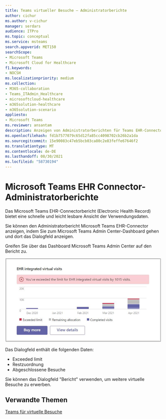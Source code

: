 ```yaml
---
title: Teams virtueller Besuche – Administratorberichte
author: cichur
ms.author: v-cichur
manager: serdars
audience: ITPro
ms.topic: conceptual
ms.service: msteams
search.appverid: MET150
searchScope:
- Microsoft Teams
- Microsoft Cloud for Healthcare
f1.keywords:
- NOCSH
ms.localizationpriority: medium
ms.collection:
- M365-collaboration
- Teams_ITAdmin_Healthcare
- microsoftcloud-healthcare
- m365solution-healthcare
- m365solution-scenario
appliesto:
- Microsoft Teams
ms.reviewer: ansantam
description: Anzeigen von Administratorberichten für Teams EHR-Connectorbesuche
ms.openlocfilehash: fd1b7577079c65d12fa85cc4098702cb26b2a1da
ms.sourcegitcommit: 15e90083c47eb5bcb03ca80c2e83feffe67646f2
ms.translationtype: MT
ms.contentlocale: de-DE
ms.lasthandoff: 08/30/2021
ms.locfileid: "58730194"
---
```

# <a name="microsoft-teams-ehr-connector-admin-reports"></a>Microsoft Teams EHR Connector-Administratorberichte

Das Microsoft Teams EHR-Connectorbericht (Electronic Health Record) bietet eine schnelle und leicht lesbare Ansicht der Verwendungsdaten.

Sie können den Administratorbericht Microsoft Teams EHR-Connector anzeigen, indem Sie zum Microsoft Teams Admin Center-Dashboard gehen und dort das Dialogfeld anzeigen.

Greifen Sie über das Dashboard Microsoft Teams Admin Center auf den Bericht zu.

 ![Ein Dialogfeld mit den Zuweisungen und Grenzwerten für virtuelle Besuche.](../../media/admin-connector-report.png)

Das Dialogfeld enthält die folgenden Daten:

- Exceeded limit
- Restzuordnung
- Abgeschlossene Besuche

Sie können das Dialogfeld "Bericht" verwenden, um weitere virtuelle Besuche zu erwerben.

## <a name="related-topics"></a>Verwandte Themen

[Teams für virtuelle Besuche](ehr-admin.md)
